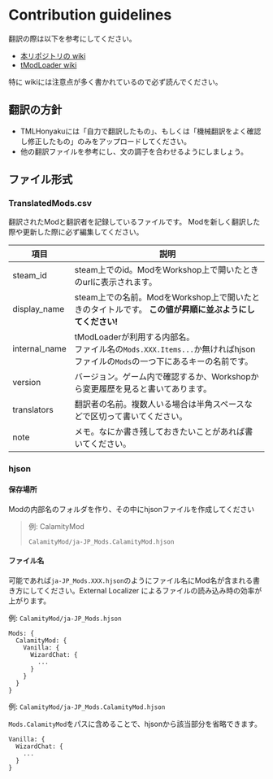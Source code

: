 # Contribution guidelines

翻訳の際は以下を参考にしてください。

- [本リポジトリの wiki][repo:wiki]
- [tModLoader wiki][github:tmlWiki]

特に wikiには注意点が多く書かれているので必ず読んでください。

## 翻訳の方針

- TMLHonyakuには「自力で翻訳したもの」、もしくは「機械翻訳をよく確認し修正したもの」のみをアップロードしてください。
- 他の翻訳ファイルを参考にし、文の調子を合わせるようにしましょう。

## ファイル形式

### TranslatedMods.csv

翻訳されたModと翻訳者を記録しているファイルです。
Modを新しく翻訳した際や更新した際に必ず編集してください。

|     項目      |                                                             説明                                                             |
| ------------- | ---------------------------------------------------------------------------------------------------------------------------- |
| steam_id      | steam上でのid。ModをWorkshop上で開いたときのurlに表示されます。                                                              |
| display_name  | steam上での名前。ModをWorkshop上で開いたときのタイトルです。 **この値が昇順に並ぶようにしてください!**                       |
| internal_name | tModLoaderが利用する内部名。<br>ファイル名の`Mods.XXX.Items...`か無ければhjsonファイルの`Mods`の一つ下にあるキーの名前です。 |
| version       | バージョン。ゲーム内で確認するか、Workshopから変更履歴を見ると書いてあります。                                               |
| translators   | 翻訳者の名前。複数人いる場合は半角スペースなどで区切って書いてください。                                                     |
| note          | メモ。なにか書き残しておきたいことがあれば書いてください。                                                                   |

### hjson

#### 保存場所

Modの内部名のフォルダを作り、その中にhjsonファイルを作成してください

> 例: CalamityMod
>
> ``CalamityMod/ja-JP_Mods.CalamityMod.hjson``

#### ファイル名

可能であれば`ja-JP_Mods.XXX.hjson`のようにファイル名にMod名が含まれる書き方にしてください。External Localizer によるファイルの読み込み時の効率が上がります。

例: ``CalamityMod/ja-JP_Mods.hjson``

```hjson
Mods: {
  CalamityMod: {
    Vanilla: {
      WizardChat: {
        ...
      }
    }
  }
}
```

例: ``CalamityMod/ja-JP_Mods.CalamityMod.hjson``

`Mods.CalamityMod`をパスに含めることで、hjsonから該当部分を省略できます。

```hjson
Vanilla: {
  WizardChat: {
    ...
  }
}
```

[github:tmlWiki]:https://github.com/tModLoader/tModLoader/wiki/Localization
[repo:wiki]: https://github.com/ExternalLocalizer/TMLHonyaku/wiki
